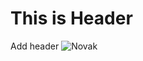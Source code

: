 # This is Header
Add header
![Novak](https://image-cdn.essentiallysports.com/wp-content/uploads/2021-06-28T145345Z_1231790330_UP1EH6S15DJ5S_RTRMADP_3_TENNIS-WIMBLEDON-1110x1065.jpg)
